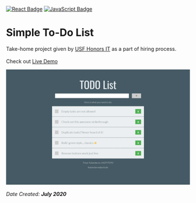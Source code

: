 [![React Badge](https://img.shields.io/badge/-React-blue?style=flat&logo=React&logoColor=white)](https://reactjs.org/)
[![JavaScript Badge](https://img.shields.io/badge/-JavaScript-yellow?style=flat&logo=JavaScript&logoColor=white)](https://www.javascript.com/)

# Simple To-Do List 
Take-home project given by [USF Honors IT](https://github.com/USF-Honors-College) as a part of hiring process.
<br/>
<br/>
Check out [Live Demo](https://codesandbox.io/s/github/tkalandarov/ToDoList)

<img src="media/screenshot.png" width=600>


<i>Date Created: <b>July 2020<b/><i/>
